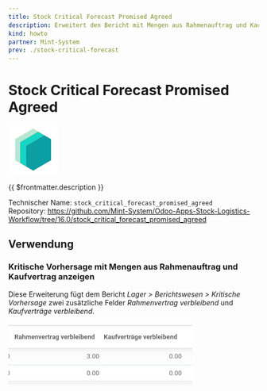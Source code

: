```yaml
---
title: Stock Critical Forecast Promised Agreed
description: Erweitert den Bericht mit Mengen aus Rahmenauftrag und Kaufvertrag.
kind: howto
partner: Mint-System
prev: ./stock-critical-forecast
---
```

# Stock Critical Forecast Promised Agreed
![icon_oms_box](attachments/icons_odoo_mint_system.png)

{{ $frontmatter.description }}

Technischer Name: `stock_critical_forecast_promised_agreed`\
Repository: <https://github.com/Mint-System/Odoo-Apps-Stock-Logistics-Workflow/tree/16.0/stock_critical_forecast_promised_agreed>

## Verwendung

### Kritische Vorhersage mit Mengen aus Rahmenauftrag und Kaufvertrag anzeigen

Diese Erweiterung fügt dem Bericht *Lager > Berichtswesen > Kritische Vorhersage* zwei zusätzliche Felder *Rahmenvertrag verbleibend* und *Kaufverträge verbleibend*.

![](attachments/Stock%20Critical%20Forecast%20Promised%20Agreed.png)
